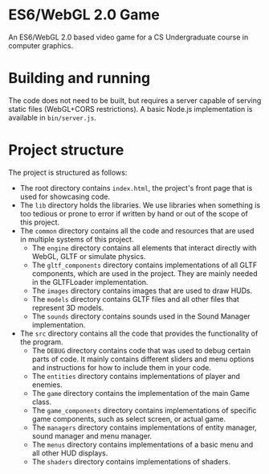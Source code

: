 # ES6/WebGL 2.0 Game
An ES6/WebGL 2.0 based video game for a CS Undergraduate course in computer graphics.

# Building and running
The code does not need to be built, but requires a server
capable of serving static files (WebGL+CORS restrictions). A basic Node.js
implementation is available in `bin/server.js`.

# Project structure
The project is structured as follows:

- The root directory contains `index.html`, the project's front page that
  is used for showcasing code.
- The `lib` directory holds the libraries. We use libraries when something
  is too tedious or prone to error if written by hand or out of the scope of
  this project.
- The `common` directory contains all the code and resources that are used
  in multiple systems of this project.
  - The `engine` directory contains all elements that interact directly with 
    WebGL, GLTF or simulate physics.
  - The `gltf_components` directory contains implementations of all GLTF 
    components, which are used in the project. They are mainly needed in
    the GLTFLoader implementation.
  - The `images` directory contains images that are used to draw HUDs.
  - The `models` directory contains GLTF files and all other files that
    represent 3D models.
  - The `sounds` directory contains sounds used in the Sound Manager implementation.  
- The `src` directory contains all the code that provides the functionality of 
  the program.
  - The `DEBUG` directory contains code that was used to debug certain parts of
    code. It mainly contains different sliders and menu options and instructions
    for how to include them in your code.
  - The `entities` directory contains implementations of player and enemies.
  - The `game` directory contains the implementation of the main Game class.
  - The `game_components` directory contains implementations of specific
    game components, such as select screen, or actual game.
  - The `managers` directory contains implementations of entity manager, sound
    manager and menu manager.
  - The `menus` directory contains implementations of a basic menu and all other
    HUD displays.
  - The `shaders` directory contains implementations of shaders.
